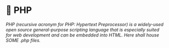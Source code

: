 # :elephant: PHP
###### PHP (recursive acronym for PHP: Hypertext Preprocessor) is a widely-used open source general-purpose scripting language that is especially suited for web development and can be embedded into HTML. Here shall house SOME .php files.
